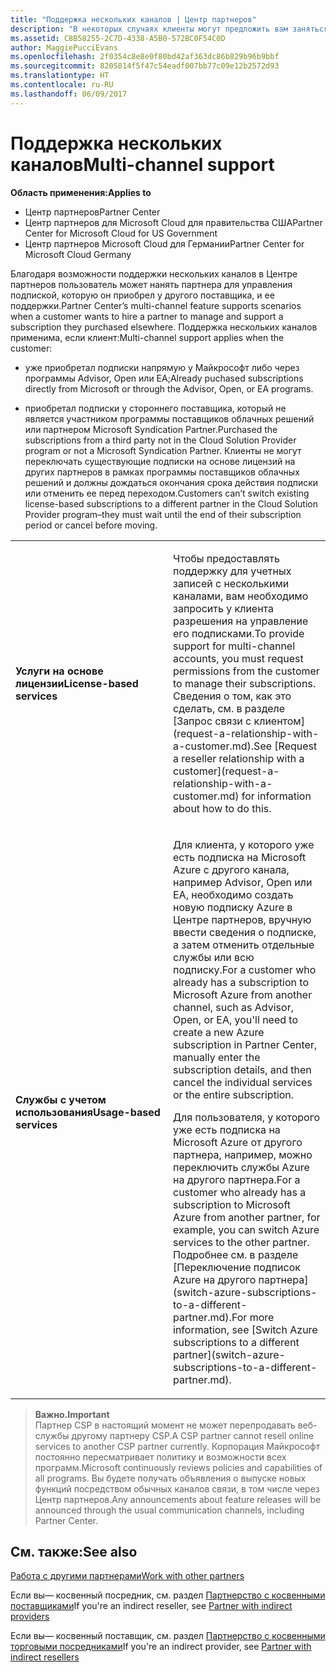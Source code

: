 ```yaml
---
title: "Поддержка нескольких каналов | Центр партнеров"
description: "В некоторых случаях клиенты могут предложить вам заняться подготовкой к работе и поддержкой их подписки, которую они приобрели в другом месте."
ms.assetid: C8B58255-2C7D-4338-A5B0-572BC0F54C0D
author: MaggiePucciEvans
ms.openlocfilehash: 2f0354c8e8e0f80bd42af363dc86b829b96b9bbf
ms.sourcegitcommit: 8205814f5f47c54eadf007bb77c09e12b2572d93
ms.translationtype: HT
ms.contentlocale: ru-RU
ms.lasthandoff: 06/09/2017
---
```

# <a name="multi-channel-support"></a><span data-ttu-id="a8ba1-103">Поддержка нескольких каналов</span><span class="sxs-lookup"><span data-stu-id="a8ba1-103">Multi-channel support</span></span>

**<span data-ttu-id="a8ba1-104">Область применения:</span><span class="sxs-lookup"><span data-stu-id="a8ba1-104">Applies to</span></span>**

-  <span data-ttu-id="a8ba1-105">Центр партнеров</span><span class="sxs-lookup"><span data-stu-id="a8ba1-105">Partner Center</span></span>
-  <span data-ttu-id="a8ba1-106">Центр партнеров для Microsoft Cloud для правительства США</span><span class="sxs-lookup"><span data-stu-id="a8ba1-106">Partner Center for Microsoft Cloud for US Government</span></span>
-  <span data-ttu-id="a8ba1-107">Центр партнеров Microsoft Cloud для Германии</span><span class="sxs-lookup"><span data-stu-id="a8ba1-107">Partner Center for Microsoft Cloud Germany</span></span>

<span data-ttu-id="a8ba1-108">Благодаря возможности поддержки нескольких каналов в Центре партнеров пользователь может нанять партнера для управления подпиской, которую он приобрел у другого поставщика, и ее поддержки.</span><span class="sxs-lookup"><span data-stu-id="a8ba1-108">Partner Center’s multi-channel feature supports scenarios when a customer wants to hire a partner to manage and support a subscription they purchased elsewhere.</span></span> <span data-ttu-id="a8ba1-109">Поддержка нескольких каналов применима, если клиент:</span><span class="sxs-lookup"><span data-stu-id="a8ba1-109">Multi-channel support applies when the customer:</span></span>

-   <span data-ttu-id="a8ba1-110">уже приобретал подписки напрямую у Майкрософт либо через программы Advisor, Open или EA;</span><span class="sxs-lookup"><span data-stu-id="a8ba1-110">Already puchased subscriptions directly from Microsoft or through the Advisor, Open, or EA programs.</span></span>

-   <span data-ttu-id="a8ba1-111">приобретал подписки у стороннего поставщика, который не является участником программы поставщиков облачных решений или партнером Microsoft Syndication Partner.</span><span class="sxs-lookup"><span data-stu-id="a8ba1-111">Purchased the subscriptions from a third party not in the Cloud Solution Provider program or not a Microsoft Syndication Partner.</span></span> <span data-ttu-id="a8ba1-112">Клиенты не могут переключать существующие подписки на основе лицензий на других партнеров в рамках программы поставщиков облачных решений и должны дождаться окончания срока действия подписки или отменить ее перед переходом.</span><span class="sxs-lookup"><span data-stu-id="a8ba1-112">Customers can’t switch existing license-based subscriptions to a different partner in the Cloud Solution Provider program–they must wait until the end of their subscription period or cancel before moving.</span></span>


<table>
<colgroup>
<col width="50%" />
<col width="50%" />
</colgroup>
<tbody>
<tr class="odd">
<td><p><strong><span data-ttu-id="a8ba1-113">Услуги на основе лицензии</span><span class="sxs-lookup"><span data-stu-id="a8ba1-113">License-based services</span></span></strong></p></td>
<td><p><span data-ttu-id="a8ba1-114">Чтобы предоставлять поддержку для учетных записей с несколькими каналами, вам необходимо запросить у клиента разрешения на управление его подписками.</span><span class="sxs-lookup"><span data-stu-id="a8ba1-114">To provide support for multi-channel accounts, you must request permissions from the customer to manage their subscriptions.</span></span> <span data-ttu-id="a8ba1-115">Сведения о том, как это сделать, см. в разделе [Запрос связи с клиентом](request-a-relationship-with-a-customer.md).</span><span class="sxs-lookup"><span data-stu-id="a8ba1-115">See [Request a reseller relationship with a customer](request-a-relationship-with-a-customer.md) for information about how to do this.</span></span></p></td>
</tr>
<tr class="even">
<td><p><strong><span data-ttu-id="a8ba1-116">Службы с учетом использования</span><span class="sxs-lookup"><span data-stu-id="a8ba1-116">Usage-based services</span></span></strong></p></td>
<td>
<p><span data-ttu-id="a8ba1-117">Для клиента, у которого уже есть подписка на Microsoft Azure с другого канала, например Advisor, Open или EA, необходимо создать новую подписку Azure в Центре партнеров, вручную ввести сведения о подписке, а затем отменить отдельные службы или всю подписку.</span><span class="sxs-lookup"><span data-stu-id="a8ba1-117">For a customer who already has a subscription to Microsoft Azure from another channel, such as Advisor, Open, or EA, you'll need to create a new Azure subscription in Partner Center, manually enter the subscription details, and then cancel the individual services or the entire subscription.</span></span></p>
<p><span data-ttu-id="a8ba1-118">Для пользователя, у которого уже есть подписка на Microsoft Azure от другого партнера, например, можно переключить службы Azure на другого партнера.</span><span class="sxs-lookup"><span data-stu-id="a8ba1-118">For a customer who already has a subscription to Microsoft Azure from another partner, for example, you can switch Azure services to the other partner.</span></span> <span data-ttu-id="a8ba1-119">Подробнее см. в разделе [Переключение подписок Azure на другого партнера](switch-azure-subscriptions-to-a-different-partner.md).</span><span class="sxs-lookup"><span data-stu-id="a8ba1-119">For more information, see [Switch Azure subscriptions to a different partner](switch-azure-subscriptions-to-a-different-partner.md).</span></span></p>
</td>
</tr>
</tbody>
</table>

>**<span data-ttu-id="a8ba1-120">Важно.</span><span class="sxs-lookup"><span data-stu-id="a8ba1-120">Important</span></span>**<br>
<span data-ttu-id="a8ba1-121">Партнер CSP в настоящий момент не может перепродавать веб-службы другому партнеру CSP.</span><span class="sxs-lookup"><span data-stu-id="a8ba1-121">A CSP partner cannot resell online services to another CSP partner currently.</span></span> <span data-ttu-id="a8ba1-122">Корпорация Майкрософт постоянно пересматривает политику и возможности всех программ.</span><span class="sxs-lookup"><span data-stu-id="a8ba1-122">Microsoft continuously reviews policies and capabilities of all programs.</span></span> <span data-ttu-id="a8ba1-123">Вы будете получать объявления о выпуске новых функций посредством обычных каналов связи, в том числе через Центр партнеров.</span><span class="sxs-lookup"><span data-stu-id="a8ba1-123">Any announcements about feature releases will be announced through the usual communication channels, including Partner Center.</span></span> 

## <a name="see-also"></a><span data-ttu-id="a8ba1-124">См. также:</span><span class="sxs-lookup"><span data-stu-id="a8ba1-124">See also</span></span>

[<span data-ttu-id="a8ba1-125">Работа с другими партнерами</span><span class="sxs-lookup"><span data-stu-id="a8ba1-125">Work with other partners</span></span>](work-with-other-partners.md)

<span data-ttu-id="a8ba1-126">Если вы— косвенный посредник, см. раздел [Партнерство с косвенными поставщиками](indirect-reseller-tasks-in-partner-center.md)</span><span class="sxs-lookup"><span data-stu-id="a8ba1-126">If you're an indirect reseller, see [Partner with indirect providers](indirect-reseller-tasks-in-partner-center.md)</span></span>

<span data-ttu-id="a8ba1-127">Если вы— косвенный поставщик, см. раздел [Партнерство с косвенными торговыми посредниками](indirect-provider-tasks-in-partner-center.md)</span><span class="sxs-lookup"><span data-stu-id="a8ba1-127">If you're an indirect provider, see [Partner with indirect resellers](indirect-provider-tasks-in-partner-center.md)</span></span> 

 

 




